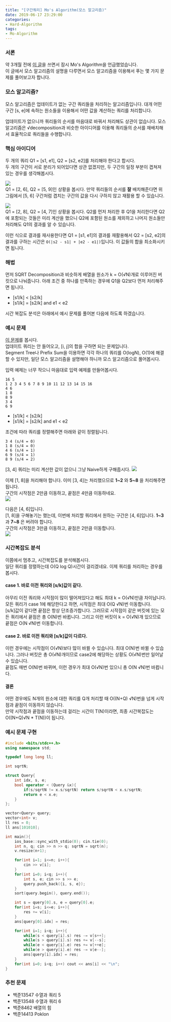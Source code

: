 ```yaml
---
title: "[구간쿼리] Mo's Algorithm(모스 알고리즘)"
date: 2019-06-17 23:29:00
categories:
- Hard-Algorithm
tags:
- Mo-Algorithm
---
```


### 서론
약 3개월 전에 [이 글](https://justicehui.github.io/medium-algorithm/2019/03/03/SqrtDecomposition/)을 쓰면서 잠시 Mo's Algorithm을 언급했었습니다.<br>
이 글에서 모스 알고리즘의 설명을 다루면서 모스 알고리즘을 이용해서 푸는 몇 가지 문제를 풀어보고자 합니다.

### 모스 알고리즘?
모스 알고리즘은 업데이트가 없는 구간 쿼리들을 처리하는 알고리즘입니다. 대개 어떤 구간 [s, e]에 속하는 원소들을 이용해서 어떤 값을 계산하는 쿼리를 처리합니다.

업데이트가 없으니까 쿼리들의 순서를 마음대로 바꿔서 처리해도 상관이 없습니다. 모스 알고리즘은 √decomposition과 비슷한 아이디어를 이용해 쿼리들의 순서를 재배치해서 효율적으로 쿼리들을 수행합니다.

### 핵심 아이디어
두 개의 쿼리 Q1 = [s1, e1], Q2 = [s2, e2]를 처리해야 한다고 합시다.<br>
두 개의 구간이 서로 분리가 되어있다면 상관 없겠지만, 두 구간의 일정 부분이 겹쳐져 있는 경우를 생각해봅시다.

<img src = "https://i.imgur.com/Z2n1s7C.png"><br>
Q1 = [2, 6], Q2 = [5, 9]인 상황을 봅시다. 만약 쿼리들의 순서를 **잘** 배치해준다면 위 그림에서 [5, 6] 구간처럼 겹치는 구간의 값을 다시 구하지 않고 재활용 할 수 있습니다.

<img src = "https://i.imgur.com/W1E41s9.png"><br>
Q1 = [2, 8], Q2 = [4, 7]인 상황을 봅시다. Q2를 먼저 처리한 후 Q1을 처리한다면 Q2에 포함되는 것들은 미리 계산을 했으니 Q2에 포함된 원소를 제외하고 나머지 원소들만 처리해도 Q1의 결과를 알 수 있습니다.

이런 식으로 결과를 재사용한다면 Q1 = [s1, e1]의 결과를 재활용해서 Q2 = [s2, e2]의 결과를 구하는 시간은 `O(|s2 - s1| + |e2 - e1|)`입니다. 이 값들의 합을 최소화시키면 됩니다.

### 해법
먼저 SQRT Decomposition과 비슷하게 배열을 원소가 k = O(√N)개로 이루어진 버킷으로 나눠줍니다. 아래 조건 중 하나를 만족하는 경우에 Q1을 Q2보다 먼저 처리해주면 됩니다.

* [s1/k] < [s2/k]
* [s1/k] = [s2/k] and e1 < e2

시간 복잡도 분석은 아래에서 예시 문제를 풀어본 다음에 하도록 하겠습니다.

### 예시 문제
[이 문제](icpc.me/11659)를 봅시다.<br>
업데이트 쿼리는 안 들어오고, [i, j]의 합을 구하면 되는 문제입니다.<br>
Segment Tree나 Prefix Sum을 이용하면 각각 하나의 쿼리를 O(logN), O(1)에 해결할 수 있지만, 일단 모스 알고리즘을 설명해야 하니까 모스 알고리즘으로 풀어봅시다.

입력 예제는 너무 작으니 마음대로 입력 예제를 만들어봅시다.
```
16 5
1 2 3 4 5 6 7 8 9 10 11 12 13 14 15 16
4 6
1 8
8 9
3 4
6 9
```
* [s1/k] < [s2/k]
* [s1/k] = [s2/k] and e1 < e2

조건에 따라 쿼리를 정렬해주면 아래와 같이 정렬됩니다.
```
3 4 (s/4 = 0)
1 8 (s/4 = 0)
4 6 (s/4 = 1)
6 9 (s/4 = 1)
8 9 (s/4 = 2)
```

[3, 4] 쿼리는 미리 계산한 값이 없으니 그냥 Naive하게 구해줍시다.
<img src = "https://i.imgur.com/3LzQXiY.png">

이제 [1, 8]을 처리해야 합니다. 이미 [3, 4]는 처리했으므로 **1~2** 와 **5~8** 을 처리해주면 됩니다.<br>
구간의 시작점은 2만큼 이동하고, 끝점은 4만큼 이동하네요.<br>
<img src = "https://i.imgur.com/oVzT1qP.png">

다음은 [4, 6]입니다.<br>
[1, 8]을 구해놓기는 했는데, 이번에 처리할 쿼리에서 원하는 구간은 [4, 6]입니다. **1~3** 과 **7~8** 은 버려야 합니다.<br>
구간의 시작점은 3만큼 이동하고, 끝점은 2만큼 이동합니다.<br>
<img src = "https://i.imgur.com/G5LYOWD.png">

### 시간복잡도 분석
이쯤에서 멈추고, 시간복잡도를 분석해봅시다.<br>
일단 쿼리를 정렬하는데 O(Q log Q)시간이 걸리겠네요. 이제 쿼리를 처리하는 경우를 봅시다.

#### case 1. 바로 이전 쿼리와 [s/k]값이 같다.
아무리 이전 쿼리와 시작점이 많이 떨어져있다고 해도 최대 k = O(√N)만큼 차이납니다. 모든 쿼리가 case 1에 해당한다고 하면, 시작점은 최대 O(Q √N)번 이동합니다.<br>
[s/k]값이 같다면 끝점은 항상 단조증가합니다. 그러므로 시작점이 같은 버킷에 있는 모든 쿼리에서 끝점은 총 O(N)번 바뀝니다. 그리고 이런 버킷이 k = O(√N)개 있으므로 끝점은 O(N √N)번 이동합니다.

#### case 2. 바로 이전 쿼리와 [s/k]값이 다르다.
이런 경우에는 시작점이 O(√N)보다 많이 바뀔 수 있습니다. 최대 O(N)번 바뀔 수 있습니다. 그러나 버킷은 총 O(√N)개이므로 case2에 해당하는 상황도 O(√N)번만 일어날 수 있습니다.<br>
끝점도 매번 O(N)번 바뀌며, 이런 경우가 최대 O(√N)번 있으니 총 O(N √N)번 바뀝니다.

#### 결론
어떤 경우에도 N개의 원소에 대한 쿼리를 Q개 처리할 때 O((N+Q) √N)번을 넘게 시작점과 끝점이 이동하지 않습니다.<br>
만약 시작점과 끝점을 이동하는데 걸리는 시간이 T(N)이라면, 최종 시간복잡도는 O((N+Q)√N * T(N))이 됩니다.

### 예시 문제 구현
```cpp
#include <bits/stdc++.h>
using namespace std;

typedef long long ll;

int sqrtN;

struct Query{
	int idx, s, e;
	bool operator < (Query &x){
		if(s/sqrtN != x.s/sqrtN) return s/sqrtN < x.s/sqrtN;
		return e < x.e;
	}
};

vector<Query> query;
vector<int> v;
ll res = 0;
ll ans[101010];

int main(){
	ios_base::sync_with_stdio(0); cin.tie(0);
	int n, q; cin >> n >> q; sqrtN = sqrt(n);
	v.resize(n+1);

	for(int i=1; i<=n; i++){
		cin >> v[i];
	}
	for(int i=0; i<q; i++){
		int s, e; cin >> s >> e;
		query.push_back({i, s, e});
	}
	sort(query.begin(), query.end());

	int s = query[0].s, e = query[0].e;
	for(int i=s; i<=e; i++){
		res += v[i];
	}
	ans[query[0].idx] = res;

	for(int i=1; i<q; i++){
		while(s < query[i].s) res -= v[s++];
		while(s > query[i].s) res += v[--s];
		while(e < query[i].e) res += v[++e];
		while(e > query[i].e) res -= v[e--];
		ans[query[i].idx] = res;
	}
	for(int i=0; i<q; i++) cout << ans[i] << "\n";
}
```

### 추천 문제
* 백준13547 수열과 쿼리 5
* 백준13548 수열과 쿼리 6
* 백준8462 배열의 힘
* 백준14413 Poklon
